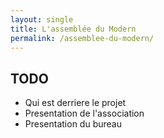 ```yaml
---
layout: single
title: L'assemblée du Modern
permalink: /assemblee-du-modern/
---
```


## TODO

- Qui est derriere le projet
- Presentation de l'association
- Presentation du bureau
